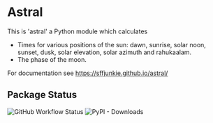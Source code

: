 # Astral

This is 'astral' a Python module which calculates

- Times for various positions of the sun: dawn, sunrise, solar noon,
sunset, dusk, solar elevation, solar azimuth and rahukaalam.
- The phase of the moon.

For documentation see https://sffjunkie.github.io/astral/

## Package Status

![GitHub Workflow Status](https://img.shields.io/github/workflow/status/sffjunkie/astral/astral-test) ![PyPI - Downloads](https://img.shields.io/pypi/dm/astral)
